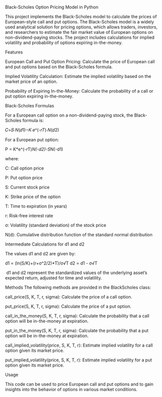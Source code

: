 Black-Scholes Option Pricing Model in Python


This project implements the Black-Scholes model to calculate the prices of European-style call and put options. The Black-Scholes model is a widely used analytical solution for pricing options, which allows traders, investors, and researchers to estimate the fair market value of European options on non-dividend-paying stocks. The project includes calculations for implied volatility and probability of options expiring in-the-money.

Features


European Call and Put Option Pricing: Calculate the price of European call and put options based on the Black-Scholes formula.

Implied Volatility Calculation: Estimate the implied volatility based on the market price of an option.

Probability of Expiring In-the-Money: Calculate the probability of a call or put option expiring in-the-money.


Black-Scholes Formulas


For a European call option on a non-dividend-paying stock, the Black-Scholes formula is:

𝐶=𝑆⋅𝑁(𝑑1)−𝐾⋅𝑒^(-𝑟𝑇)⋅𝑁(𝑑2)

For a European put option:

P = K*e^(-rT)*N(-d2)-S*N(-d1)

where:


C: Call option price

P: Put option price

S: Current stock price

K: Strike price of the option

T: Time to expiration (in years)

r: Risk-free interest rate

σ: Volatility (standard deviation) of the stock price

N(d): Cumulative distribution function of the standard normal distribution


Intermediate Calculations for d1 and d2
 
The values d1 and d2 are given by:

d1 = (ln(S/K)+(r+σ^2/2)*T)/σ√T
d2 = d1 - σ√T

​
d1 and d2 represent the standardized values of the underlying asset’s expected return, adjusted for time and volatility.

Methods
The following methods are provided in the BlackScholes class:

call_price(S, K, T, r, sigma): Calculate the price of a call option.

put_price(S, K, T, r, sigma): Calculate the price of a put option.

call_in_the_money(S, K, T, r, sigma): Calculate the probability that a call option will be in-the-money at expiration.

put_in_the_money(S, K, T, r, sigma): Calculate the probability that a put option will be in-the-money at expiration.

call_implied_volatility(price, S, K, T, r): Estimate implied volatility for a call option given its market price.

put_implied_volatility(price, S, K, T, r): Estimate implied volatility for a put option given its market price.


Usage


This code can be used to price European call and put options and to gain insights into the behavior of options in various market conditions.

